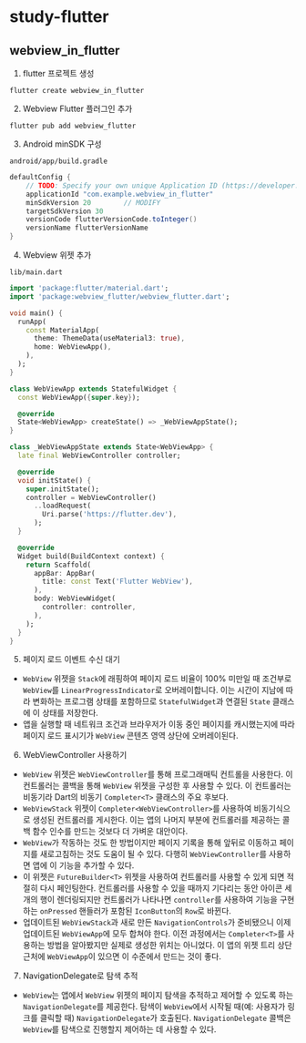 # study-flutter

## webview_in_flutter

1. flutter 프로젝트 생성

```shell
flutter create webview_in_flutter
```

2. Webview Flutter 플러그인 추가

```shell
flutter pub add webview_flutter
```

3. Android minSDK 구성

`android/app/build.gradle`

```gradle
defaultConfig {
    // TODO: Specify your own unique Application ID (https://developer.android.com/studio/build/application-id.html).
    applicationId "com.example.webview_in_flutter"
    minSdkVersion 20        // MODIFY
    targetSdkVersion 30
    versionCode flutterVersionCode.toInteger()
    versionName flutterVersionName
}
```

4. Webview 위젯 추가

`lib/main.dart`

```dart
import 'package:flutter/material.dart';
import 'package:webview_flutter/webview_flutter.dart';

void main() {
  runApp(
    const MaterialApp(
      theme: ThemeData(useMaterial3: true),
      home: WebViewApp(),
    ),
  );
}

class WebViewApp extends StatefulWidget {
  const WebViewApp({super.key});

  @override
  State<WebViewApp> createState() => _WebViewAppState();
}

class _WebViewAppState extends State<WebViewApp> {
  late final WebViewController controller;

  @override
  void initState() {
    super.initState();
    controller = WebViewController()
      ..loadRequest(
        Uri.parse('https://flutter.dev'),
      );
  }

  @override
  Widget build(BuildContext context) {
    return Scaffold(
      appBar: AppBar(
        title: const Text('Flutter WebView'),
      ),
      body: WebViewWidget(
        controller: controller,
      ),
    );
  }
}
```

5. 페이지 로드 이벤트 수신 대기

- `WebView` 위젯을 `Stack`에 래핑하여 페이지 로드 비율이 100% 미만일 때 조건부로 `WebView`를 `LinearProgressIndicator`로 오버레이합니다. 이는 시간이 지남에 따라 변화하는 프로그램 상태를 포함하므로 `StatefulWidget`과 연결된 `State` 클래스에 이 상태를 저장한다.
- 앱을 실행할 때 네트워크 조건과 브라우저가 이동 중인 페이지를 캐시했는지에 따라 페이지 로드 표시기가 `WebView` 콘텐츠 영역 상단에 오버레이된다.

6. WebViewController 사용하기

- `WebView` 위젯은 `WebViewController`를 통해 프로그래매틱 컨트롤을 사용한다. 이 컨트롤러는 콜백을 통해 `WebView` 위젯을 구성한 후 사용할 수 있다. 이 컨트롤러는 비동기라 Dart의 비동기 `Completer<T>` 클래스의 주요 후보다.
- `WebViewStack` 위젯이 `Completer<WebViewController>`를 사용하여 비동기식으로 생성된 컨트롤러를 게시한다. 이는 앱의 나머지 부분에 컨트롤러를 제공하는 콜백 함수 인수를 만드는 것보다 더 가벼운 대안이다.
- `WebView`가 작동하는 것도 한 방법이지만 페이지 기록을 통해 앞뒤로 이동하고 페이지를 새로고침하는 것도 도움이 될 수 있다. 다행히 `WebViewController`를 사용하면 앱에 이 기능을 추가할 수 있다.
- 이 위젯은 `FutureBuilder<T>` 위젯을 사용하여 컨트롤러를 사용할 수 있게 되면 적절히 다시 페인팅한다. 컨트롤러를 사용할 수 있을 때까지 기다리는 동안 아이콘 세 개의 행이 렌더링되지만 컨트롤러가 나타나면 `controller`를 사용하여 기능을 구현하는 `onPressed` 핸들러가 포함된 `IconButton`의 `Row`로 바뀐다.
- 업데이트된 `WebViewStack`과 새로 만든 `NavigationControls`가 준비됐으니 이제 업데이트된 `WebViewApp`에 모두 합쳐야 한다. 이전 과정에서는 `Completer<T>`를 사용하는 방법을 알아봤지만 실제로 생성한 위치는 아니었다. 이 앱의 위젯 트리 상단 근처에 `WebViewApp`이 있으면 이 수준에서 만드는 것이 좋다.

7. NavigationDelegate로 탐색 추적

- `WebView`는 앱에서 `WebView` 위젯의 페이지 탐색을 추적하고 제어할 수 있도록 하는 `NavigationDelegate`를 제공한다. 탐색이 `WebView`에서 시작될 때(예: 사용자가 링크를 클릭할 때) `NavigationDelegate`가 호출된다. `NavigationDelegate` 콜백은 `WebView`를 탐색으로 진행할지 제어하는 데 사용할 수 있다.
